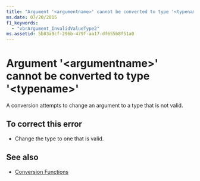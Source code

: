 ```yaml
---
title: "Argument '<argumentname>' cannot be converted to type '<typename>'"
ms.date: 07/20/2015
f1_keywords: 
  - "vbrArgument_InvalidValueType2"
ms.assetid: 5b83a9cf-296b-479f-aa17-df655b8f51a0
---
```

# Argument '\<argumentname>' cannot be converted to type '\<typename>'
A conversion attempts to change an argument to a type that is not valid.  
  
## To correct this error  
  
-   Change the type to one that is valid.  
  
## See also

- [Conversion Functions](../../visual-basic/language-reference/functions/conversion-functions.md)
